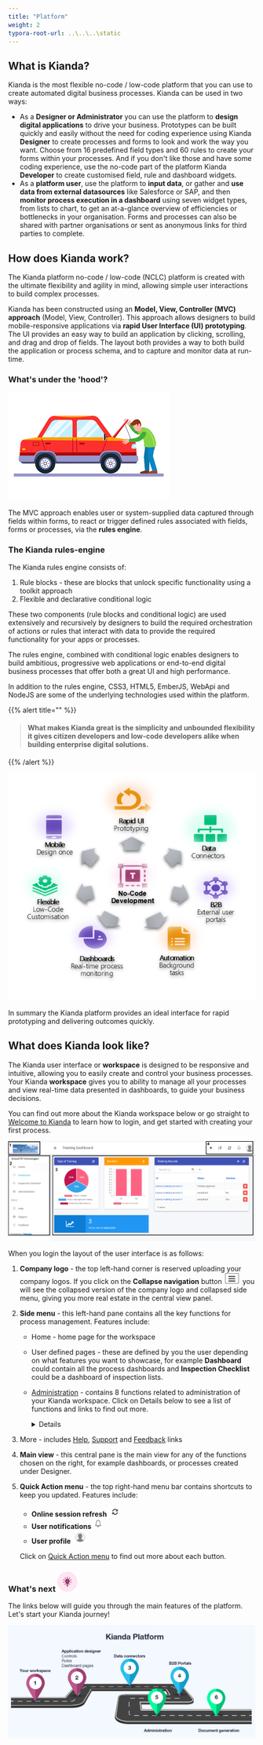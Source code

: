 ```yaml
---
title: "Platform"
weight: 2
typora-root-url: ..\..\..\static
---
```


## What is Kianda? ##

Kianda is the most flexible no-code / low-code platform that you can use to create automated digital business processes. Kianda can be used in two ways:

- As a **Designer or Administrator** you can use the platform to **design digital applications** to drive your business. Prototypes can be built quickly and easily without the need for coding experience using Kianda **Designer** to create processes and forms to look and work the way you want.  Choose from 16 predefined field types and 60 rules to create your forms within your processes. And if you don't like those and have some coding experience, use the no-code part of the platform Kianda **Developer** to create customised field, rule and dashboard widgets. 
- As a **platform user**, use the platform to **input data**, or gather and **use data from external datasources** like Salesforce or SAP, and then **monitor process execution in a dashboard** using seven widget types, from lists to chart, to get an at-a-glance overview of efficiencies or bottlenecks in your organisation. Forms and processes can also be shared with partner organisations or sent as anonymous links for third parties to complete.



## How does Kianda work?

The Kianda platform no-code / low-code (NCLC) platform is created with the ultimate flexibility and agility in mind, allowing simple user interactions to build complex processes.

Kianda has been constructed using an **Model, View, Controller (MVC) approach** (Model, View, Controller). This approach allows designers to build mobile-responsive applications via **rapid User Interface (UI) prototyping**. The UI provides an easy way to build an application by clicking, scrolling, and drag and drop of fields. The layout both provides a way to both build the application or process schema, and to capture and monitor data at run-time.



### What's under the 'hood'?
![Man peering under the hood or bonnet of a car](/images/carhood.png)

The MVC approach enables user or system-supplied data captured through fields within forms, to react or trigger defined rules associated with fields, forms or processes, via the **rules engine**. 

### The Kianda **rules-engine**
The Kianda rules engine consists of:
1. Rule blocks - these are blocks that unlock specific functionality using a toolkit approach
2. Flexible and declarative conditional logic 

These two components (rule blocks and conditional logic) are used extensively and recursively by designers to build the required orchestration of actions or rules that interact with data to provide the required functionality for your apps or processes.

The rules engine, combined with conditional logic enables designers to build ambitious, progressive web applications or end-to-end digital business processes that offer both a great UI and high performance.

In addition to the rules engine, CSS3, HTML5, EmberJS, WebApi and NodeJS are some of the underlying technologies used within the platform.

{{% alert title="" %}}
> #### What makes Kianda great is the simplicity and unbounded flexibility it gives citizen developers and low-code developers alike when building enterprise digital solutions.
{{% /alert %}}

![Chart of Kianda benefits](/images/chartgraphic.png)

In summary the Kianda platform provides an ideal interface for rapid prototyping and delivering outcomes quickly.

## What does Kianda look like?

The Kianda user interface or **workspace** is designed to be responsive and intuitive, allowing you to easily create and control your business processes.  Your Kianda **workspace** gives you to ability to manage all your processes and view real-time data presented in dashboards, to guide your business decisions.

You can find out more about the Kianda workspace below or go straight to [Welcome to Kianda](/docs/getting-started/welcome/) to learn how to login, and get started with creating your first process.

![User interface](/images/userinterface2.png)

When you login the layout of the user interface is as follows:

1. **Company logo** - the top left-hand corner is reserved uploading your company logos. If you click on the **Collapse navigation** button ![Collapse navigation button](/images/navigation_frame.png) you will see the collapsed version of the company logo and collapsed side menu, giving you more real estate in the central view panel.

2. **Side menu** - this left-hand pane contains all the key functions for process management. Features include:
   - Home - home page for the workspace
   
   - User defined pages - these are defined by you the user depending on what features you want to showcase, for example **Dashboard** could contain all the process dashboards and **Inspection Checklist** could be a dashboard of inspection lists.
   
   - [Administration](/docs/platform/administration/) - contains 8 functions related to administration of your Kianda workspace. Click on Details below to see a list of functions and links to find out more.
   
     <details>
   
     - [Designer](/docs/platform/administration/designer/) - central point to create and manage processes
   
     - App Store - pre-defined processes, for HR, Finance and Quality Assurance amongst others, that you can use and modify
   
     - [Subscription](/docs/platform/administration/subscription/) - design your own look and feel for your Kianda instance and change settings
   
     - [Data sources](/docs/platform/administration/datasources/) - connections to data sources like SharePoint or SQL Server
   
     - [Scheduled tasks](/docs/platform/administration/scheduledtasks/) - use processes to run as scheduled tasks, and manage timeframes
   
     - [Recycle bin](/docs/platform/administration/recyclebin/) - list of deleted processes
   
     - [Users](/docs/platform/administration/users/) - user management area to create, delete users and groups
   
     - [Developer](/docs/platform/administration/developer/) - allows you to create new widgets and webhooks
   
       </details>
   
   - More - includes [Help](/docs/platform/general/help/), [Support](/docs/platform/general/support/) and [Feedback](/docs/platform/general/help/#feedback) links
   
3. **Main view** - this central pane is the main view for any of the functions chosen on the right, for example dashboards, or processes created under Designer.

3. **Quick Action menu** - the top right-hand menu bar contains shortcuts to keep you updated. Features include:
   
   - **Online session refresh** ![Refresh button](/images/refresh.png)
   - **User notifications** ![Notifications button](/images/notifications.png)
   - **User profile** ![User profile](/images/userprofile.png) 
   
   Click on [Quick Action menu](/docs/platform/general/quickaction/) to find out more about each button.


### What's next  ![Idea icon](/images/18.png) ###

The links below will guide you through the main features of the platform. Let's start your Kianda journey! 

![Kianda documentation journey](/images/kianda-journey.jpg)







